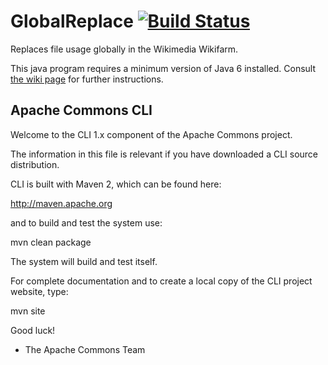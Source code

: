 # GlobalReplace [![Build Status](https://travis-ci.org/Commonists/GlobalReplace.svg?branch=master)](https://travis-ci.org/Commonists/GlobalReplace)
Replaces file usage globally in the Wikimedia Wikifarm.

This java program requires a minimum version of Java 6 installed. Consult [the wiki page](https://commons.wikimedia.org/wiki/Commons:GlobalReplace) for further instructions.

## Apache Commons CLI

Welcome to the CLI 1.x component of the Apache Commons project.

The information in this file is relevant if you have
downloaded a CLI source distribution.

CLI is built with Maven 2, which can be found here:

  http://maven.apache.org

and to build and test the system use:

  mvn clean package

The system will build and test itself.

For complete documentation and to create a local copy of the
CLI project website, type:

  mvn site

Good luck!

- The Apache Commons Team

